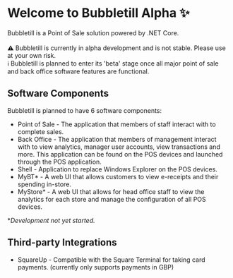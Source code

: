 # Welcome to Bubbletill Alpha ✨

Bubbletill is a Point of Sale solution powered by .NET Core.
<br><br>
⚠️ Bubbletill is currently in alpha development and is not stable. Please use at your own risk.
<br>
ℹ️ Bubbletill is planned to enter its 'beta' stage once all major point of sale and back office software features are functional.
## Software Components
Bubbletill is planned to have 6 software components:
- Point of Sale - The application that members of staff interact with to complete sales.
- Back Office - The application that members of management interact with to view analytics, manager user accounts, view transactions and more. This application can be found on the POS devices and launched through the POS application.
- Shell - Application to replace Windows Explorer on the POS devices.
- MyBT* - A web UI that allows customers to view e-receipts and their spending in-store.
- MyStore* - A web UI that allows for head office staff to view the analytics for each store and manage the configuration of all POS devices.

**Development not yet started.*

## Third-party Integrations
- SquareUp - Compatible with the Square Terminal for taking card payments. (currently only supports payments in GBP)
